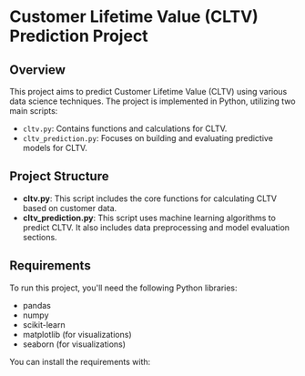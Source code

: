 # Customer Lifetime Value (CLTV) Prediction Project

## Overview
This project aims to predict Customer Lifetime Value (CLTV) using various data science techniques. The project is implemented in Python, utilizing two main scripts:
- `cltv.py`: Contains functions and calculations for CLTV.
- `cltv_prediction.py`: Focuses on building and evaluating predictive models for CLTV.

## Project Structure
- **cltv.py**: This script includes the core functions for calculating CLTV based on customer data.
- **cltv_prediction.py**: This script uses machine learning algorithms to predict CLTV. It also includes data preprocessing and model evaluation sections.

## Requirements
To run this project, you'll need the following Python libraries:
- pandas
- numpy
- scikit-learn
- matplotlib (for visualizations)
- seaborn (for visualizations)

You can install the requirements with:
```bash
